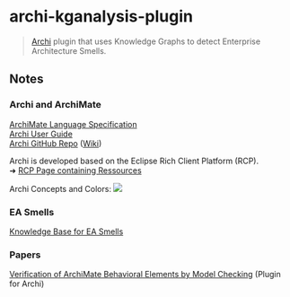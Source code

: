 # archi-kganalysis-plugin

>[Archi](https://www.archimatetool.com/) plugin that uses Knowledge Graphs to detect Enterprise Architecture Smells.

## Notes

### Archi and ArchiMate
[ArchiMate Language Specification](https://pubs.opengroup.org/architecture/archimate31-doc/toc.html)  
[Archi User Guide](https://www.archimatetool.com/downloads/Archi%20User%20Guide.pdf)  
[Archi GitHub Repo](https://github.com/archimatetool/archi) ([Wiki](https://github.com/archimatetool/archi/wiki))

Archi is developed based on the Eclipse Rich Client Platform (RCP).  
➜ [RCP Page containing Ressources](http://wiki.eclipse.org/Rich_Client_Platform)

Archi Concepts and Colors:
<img src="https://www.archimatetool.com/wp-content/uploads/2018/11/ArchiMate-3.0-Notation-Overview-ArchiMate-standard-default-color-scheme.png">

### EA Smells

[Knowledge Base for EA Smells](https://swc-public.pages.rwth-aachen.de/smells/ea-smells/)


### Papers
[Verification of ArchiMate Behavioral
Elements by Model Checking](https://link.springer.com/content/pdf/10.1007/978-3-319-24369-6_11.pdf) (Plugin for Archi)